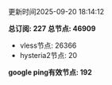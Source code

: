 更新时间2025-09-20 18:14:12

**总订阅: 227**
**总节点: 46909**
- vless节点: 26366
- hysteria2节点: 20

**google ping有效节点: 192**
